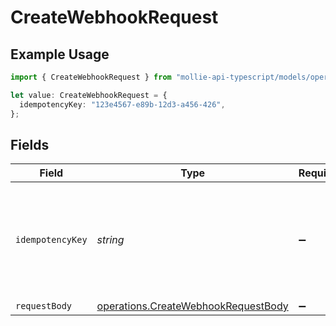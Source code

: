 # CreateWebhookRequest

## Example Usage

```typescript
import { CreateWebhookRequest } from "mollie-api-typescript/models/operations";

let value: CreateWebhookRequest = {
  idempotencyKey: "123e4567-e89b-12d3-a456-426",
};
```

## Fields

| Field                                                                                      | Type                                                                                       | Required                                                                                   | Description                                                                                | Example                                                                                    |
| ------------------------------------------------------------------------------------------ | ------------------------------------------------------------------------------------------ | ------------------------------------------------------------------------------------------ | ------------------------------------------------------------------------------------------ | ------------------------------------------------------------------------------------------ |
| `idempotencyKey`                                                                           | *string*                                                                                   | :heavy_minus_sign:                                                                         | A unique key to ensure idempotent requests. This key should be a UUID v4 string.           | 123e4567-e89b-12d3-a456-426                                                                |
| `requestBody`                                                                              | [operations.CreateWebhookRequestBody](../../models/operations/createwebhookrequestbody.md) | :heavy_minus_sign:                                                                         | N/A                                                                                        |                                                                                            |